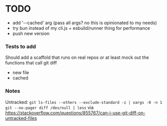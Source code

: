 # TODO

- add '--cached' arg (pass all args? no this is opinionated to my needs)
- try bun instead of my cli.js + esbuild/runner thing for performance
- push new version

### Tests to add

Should add a scaffold that runs on real repos or at least mock out the functions that call git diff

- new file
- cached

### Notes

Untracked: `git ls-files --others --exclude-standard -z | xargs -0 -n 1 git --no-pager diff /dev/null | less` via https://stackoverflow.com/questions/855767/can-i-use-git-diff-on-untracked-files
